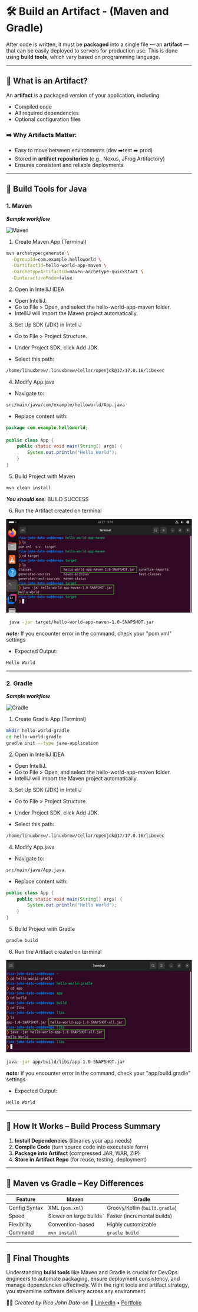 # 🛠️ Build an Artifact - (Maven and Gradle)

After code is written, it must be **packaged** into a single file — an **artifact** — that can be easily deployed to servers for production use. This is done using **build tools**, which vary based on programming language.

---

## 📆 What is an Artifact?

An **artifact** is a packaged version of your application, including:

- Compiled code
- All required dependencies
- Optional configuration files

### ➡️ Why Artifacts Matter:

- Easy to move between environments (dev ➡️test ➡️ prod)
- Stored in **artifact repositories** (e.g., Nexus, JFrog Artifactory)
- Ensures consistent and reliable deployments

---

## 🧰 Build Tools for Java

### 1. **Maven**

**_Sample workflow_**

![Maven](Images/maven1.gif)

1. Create Maven App (Terminal)

```bash
mvn archetype:generate \
  -DgroupId=com.example.helloworld \
  -DartifactId=hello-world-app-maven \
  -DarchetypeArtifactId=maven-archetype-quickstart \
  -DinteractiveMode=false
```

2. Open in IntelliJ IDEA

- Open IntelliJ.
- Go to File > Open, and select the hello-world-app-maven folder.
- IntelliJ will import the Maven project automatically.

3. Set Up SDK (JDK) in IntelliJ

- Go to File > Project Structure.
- Under Project SDK, click Add JDK.

- Select this path:

```bash
/home/linuxbrew/.linuxbrew/Cellar/openjdk@17/17.0.16/libexec
```

4. Modify App.java

- Navigate to:

```bash
src/main/java/com/example/helloworld/App.java
```

- Replace content with:

```java
package com.example.helloworld;

public class App {
    public static void main(String[] args) {
        System.out.println("Hello World");
    }
}
```

5. Build Project with Maven

```bash
mvn clean install
```

**_You should see:_** BUILD SUCCESS

6. Run the Artifact created on terminal

![Maven Output](Images/mavenoutput.png)

```bash
 java -jar target/hello-world-app-maven-1.0-SNAPSHOT.jar
```

**_note:_** If you encounter error in the command, check your "pom.xml" settings

- Expected Output:

```bash
Hello World
```

---

### 2. **Gradle**

**_Sample workflow_**

![Gradle](Images/gradle.gif)

1. Create Gradle App (Terminal)

```bash
mkdir hello-world-gradle
cd hello-world-gradle
gradle init --type java-application
```

2. Open in IntelliJ IDEA

- Open IntelliJ.
- Go to File > Open, and select the hello-world-app-maven folder.
- IntelliJ will import the Maven project automatically.

3. Set Up SDK (JDK) in IntelliJ

- Go to File > Project Structure.
- Under Project SDK, click Add JDK.

- Select this path:

```bash
/home/linuxbrew/.linuxbrew/Cellar/openjdk@17/17.0.16/libexec
```

4. Modify App.java

- Navigate to:

```bash
src/main/java/App.java
```

- Replace content with:

```java
public class App {
    public static void main(String[] args) {
        System.out.println("Hello World");
    }
}
```

5. Build Project with Gradle

```bash
gradle build
```

6. Run the Artifact created on terminal

![Gradle Output](Images/gradleoutput.png)

```bash
java -jar app/build/libs/app-1.0-SNAPSHOT.jar
```

**_note:_** If you encounter error in the command, check your "app/build.gradle" settings

- Expected Output:

```bash
Hello World
```

---

## 🧪 How It Works – Build Process Summary

1. **Install Dependencies** (libraries your app needs)
2. **Compile Code** (turn source code into executable form)
3. **Package into Artifact** (compressed JAR, WAR, ZIP)
4. **Store in Artifact Repo** (for reuse, testing, deployment)

---

## 🧱 Maven vs Gradle – Key Differences

| Feature       | Maven                  | Gradle                         |
| ------------- | ---------------------- | ------------------------------ |
| Config Syntax | XML (`pom.xml`)        | Groovy/Kotlin (`build.gradle`) |
| Speed         | Slower on large builds | Faster (incremental builds)    |
| Flexibility   | Convention-based       | Highly customizable            |
| Command       | `mvn install`          | `gradle build`                 |

---

## 📌 Final Thoughts

Understanding **build tools** like Maven and Gradle is crucial for DevOps engineers to automate packaging, ensure deployment consistency, and manage dependencies effectively. With the right tools and artifact strategy, you streamline software delivery across any environment.

🧑‍💻 _Created by Rico John Dato-on_
🔗 [LinkedIn](https://www.linkedin.com/in/rico-john-dato-on) • [Portfolio](https://ricodatoon.netlify.app)
